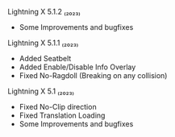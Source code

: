 Lightning X 5.1.2 ₍₂₀₂₃₎
- Some Improvements and bugfixes

Lightning X 5.1.1 ₍₂₀₂₃₎
- Added Seatbelt 
- Added Enable/Disable Info Overlay 
- Fixed No-Ragdoll (Breaking on any collision)

Lightning X 5.1 ₍₂₀₂₃₎
- Fixed No-Clip direction 
- Fixed Translation Loading 
- Some Improvements and bugfixes
